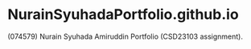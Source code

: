 # NurainSyuhadaPortfolio.github.io
(074579) Nurain Syuhada Amiruddin Portfolio (CSD23103 assignment).
